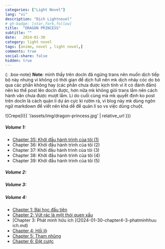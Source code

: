 ```yaml
---
categories: ["Light Novel"]
lang: "vi"
description: "Dịch Lightnovel"
# gh-badge: [star,fork,follow]
title:  "DRAGON PRINCESS"
subtitle: ""
date:   2024-01-30
category: light novel
tags: [anime, novel , light novel,]
comments: true
social-share: false
hidden: true
---
```


{: .box-note}
**Note**:
mình thấy trên docln đã ngừng trans nên muốn dịch tiếp bộ này nhưng vì không có thời gian để dịch full nên mk dịch nhảy cóc do bỏ qua các phần không hay (các phần chưa được kịch tính vì ít có đánh đấm) nên ko thể post lên docln được, hơn nữa mk không giỏi trans lắm nên cách hành văn chưa được mượt lắm. Lí do cuối cùng mà mk quyết định ko post trên docln là cách quản lí dự án cực kì rườm rà, vì blog này mk dùng ngôn ngữ markdown để viết nên khá dễ để quản lí so vs việc dùng chuột.


![Crepe]({{ '/assets/img/dragon-princess.jpg' | relative_url }})

##### Volume 1:
- [Chapter 35: Khởi đầu hành trình của tôi (1)](https://docln.net/truyen/7482-even-if-im-reborn-as-a-cute-dragon-girl-i-will-still-make-a-harem/c79339-chuong-35-khoi-dau-hanh-trinh-cua-toi-1)
- Chapter 36: Khởi đầu hành trình của tôi (2)
- Chapter 37: Khởi đầu hành trình của tôi (3)
- Chapter 38: Khởi đầu hành trình của tôi (4)
- Chapter 39: Khởi đầu hành trình của tôi (5)

##### Volume 2:
##### Volume 3:
##### Volume 4:
- [Chapter 1: Bài học đầu tiên](2024-01-30-chapter4-1-baihocdautien.md)
- [Chapter 2: Vứt rác là một thói quen xấu](2024-01-30-chapter4-2-vutraclathoiquenxau.md)
- [Chapter 3: Phát minh hữu ích ](2024-01-30-chapter4-3-phatminhhuu ich.md)
- [Chapter 4: Hối lộ](2024-01-30-chapter4-4-hoilo.md)
- [Chapter 5: Tham nhũng](2024-01-30-chapter4-5-thamnhung.md)
- [Chapter 6: Đặt cược](2024-01-30-chapter4-6-datcuoc.md)
